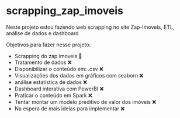 # scrapping_zap_imoveis
Neste projeto estou fazendo web scrapping no site Zap-Imoveis, ETL, análise de dados e dashboard 


Objetivos para fazer nesse projeto:

* Scrapping do zap imoveis :red_circle:
* Tratamento de dados :x:
* Disponibilizar o conteúdo em: .csv :x:
* Visualizações dos dados em gráficos com seaborn :x:
* análise estatística de dados :x:
* Dashboard interativa com PowerBI :x:
* Praticar o conteúdo em Spark :x:
* Tentar montar um modelo preditivo de valor dos imóveis :x:
* Na espera de mais ideias para implementar :x:
